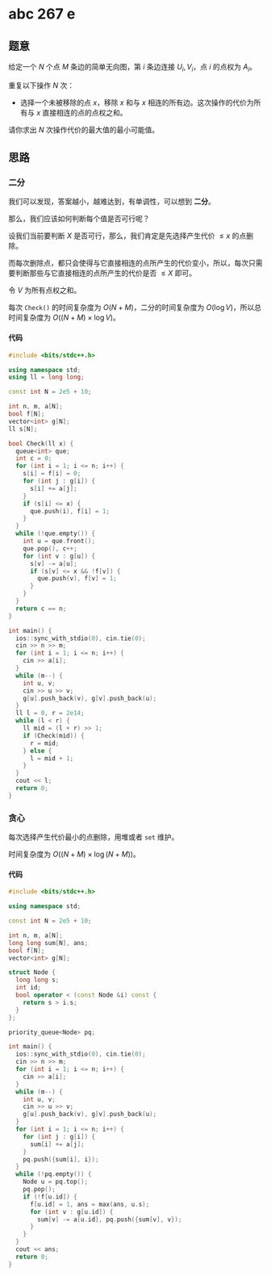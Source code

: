 # abc 267 e

## 题意

给定一个 $N$ 个点 $M$ 条边的简单无向图，第 $i$ 条边连接 $U_i, V_i$，点 $i$ 的点权为 $A_i$。

重复以下操作 $N$ 次：

- 选择一个未被移除的点 $x$，移除 $x$ 和与 $x$ 相连的所有边。这次操作的代价为所有与 $x$ 直接相连的点的点权之和。

请你求出 $N$ 次操作代价的最大值的最小可能值。

## 思路

### 二分

我们可以发现，答案越小，越难达到，有单调性，可以想到 **二分**。

那么，我们应该如何判断每个值是否可行呢？

设我们当前要判断 $X$ 是否可行，那么，我们肯定是先选择产生代价 $\le x$ 的点删除。

而每次删除点，都只会使得与它直接相连的点所产生的代价变小，所以，每次只需要判断那些与它直接相连的点所产生的代价是否 $\le X$ 即可。

令 $V$ 为所有点权之和。

每次 `Check()` 的时间复杂度为 $O(N + M)$，二分的时间复杂度为 $O(\log V)$，所以总时间复杂度为 $O((N + M) \times \log V)$。

#### 代码

```cpp
#include <bits/stdc++.h>

using namespace std;
using ll = long long;

const int N = 2e5 + 10;

int n, m, a[N];
bool f[N];
vector<int> g[N];
ll s[N];

bool Check(ll x) {
  queue<int> que;
  int c = 0; 
  for (int i = 1; i <= n; i++) {
    s[i] = f[i] = 0;
    for (int j : g[i]) {
      s[i] += a[j];
    }
    if (s[i] <= x) {
      que.push(i), f[i] = 1;
    }
  }
  while (!que.empty()) {
    int u = que.front();
    que.pop(), c++;
    for (int v : g[u]) {
      s[v] -= a[u];
      if (s[v] <= x && !f[v]) {
        que.push(v), f[v] = 1;
      }
    }
  }
  return c == n;
}

int main() {
  ios::sync_with_stdio(0), cin.tie(0);
  cin >> n >> m;
  for (int i = 1; i <= n; i++) {
    cin >> a[i];
  }
  while (m--) {
    int u, v;
    cin >> u >> v;
    g[u].push_back(v), g[v].push_back(u);
  }
  ll l = 0, r = 2e14;
  while (l < r) {
    ll mid = (l + r) >> 1;
    if (Check(mid)) {
      r = mid;
    } else {
      l = mid + 1;
    }
  }
  cout << l;
  return 0;
}
```

### 贪心

每次选择产生代价最小的点删除，用堆或者 `set` 维护。

时间复杂度为 $O((N + M) \times \log (N + M))$。

#### 代码

```cpp
#include <bits/stdc++.h>

using namespace std;

const int N = 2e5 + 10;

int n, m, a[N];
long long sum[N], ans;
bool f[N];
vector<int> g[N];

struct Node {
  long long s;
  int id;
  bool operator < (const Node &i) const {
    return s > i.s;
  }
};

priority_queue<Node> pq;

int main() {
  ios::sync_with_stdio(0), cin.tie(0);
  cin >> n >> m;
  for (int i = 1; i <= n; i++) {
    cin >> a[i];
  }
  while (m--) {
    int u, v;
    cin >> u >> v;
    g[u].push_back(v), g[v].push_back(u);
  }
  for (int i = 1; i <= n; i++) {
    for (int j : g[i]) {
      sum[i] += a[j];
    }
    pq.push({sum[i], i});
  }
  while (!pq.empty()) {
    Node u = pq.top();
    pq.pop();
    if (!f[u.id]) {
      f[u.id] = 1, ans = max(ans, u.s);
      for (int v : g[u.id]) {
        sum[v] -= a[u.id], pq.push({sum[v], v});
      }
    }
  }
  cout << ans;
  return 0;
}
```